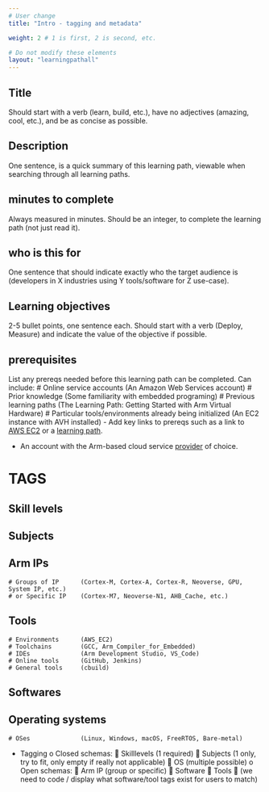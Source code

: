 ```yaml
---
# User change
title: "Intro - tagging and metadata"

weight: 2 # 1 is first, 2 is second, etc.

# Do not modify these elements
layout: "learningpathall"
---
```


## Title
Should start with a verb (learn, build, etc.), have no adjectives (amazing, cool, etc.), and be as concise as possible.

## Description
One sentence, is a quick summary of this learning path, viewable when searching through all learning paths. 

## minutes to complete
Always measured in minutes. Should be an integer, to complete the learning path (not just read it).

## who is this for
One sentence that should indicate exactly who the target audience is (developers in X industries using Y tools/software for Z use-case).

## Learning objectives
2-5 bullet points, one sentence each. Should start with a verb (Deploy, Measure) and indicate the value of the objective if possible.

## prerequisites
List any prereqs needed before this learning path can be completed. Can include:
    # Online service accounts                                   (An Amazon Web Services account)
    # Prior knowledge                                           (Some familiarity with embedded programing)
    # Previous learning paths                                   (The Learning Path: Getting Started with Arm Virtual Hardware)
    # Particular tools/environments already being initialized   (An EC2 instance with AVH installed)
    - Add key links to prereqs such as a link to [AWS EC2](https://aws.amazon.com/ec2/) or a [learning path](/learning-paths/cloud/providers).
- An account with the Arm-based cloud service [provider](../providers/) of choice.

# TAGS
## Skill levels

## Subjects 

## Arm IPs
    # Groups of IP      (Cortex-M, Cortex-A, Cortex-R, Neoverse, GPU, System IP, etc.)
    # or Specific IP    (Cortex-M7, Neoverse-N1, AHB_Cache, etc.)

## Tools
    # Environments      (AWS_EC2)
    # Toolchains        (GCC, Arm_Compiler_for_Embedded)
    # IDEs              (Arm Development Studio, VS_Code)
    # Online tools      (GitHub, Jenkins)
    # General tools     (cbuild)

## Softwares

## Operating systems
    # OSes              (Linux, Windows, macOS, FreeRTOS, Bare-metal)


-	Tagging
o	Closed schemas:
	Skilllevels (1 required)
	Subjects (1 only, try to fit, only empty if really not applicable)
	OS (multiple possible)
o	Open schemas:
	Arm IP (group or specific)
	Software
	Tools 
	(we need to code / display what software/tool tags exist for users to match)
